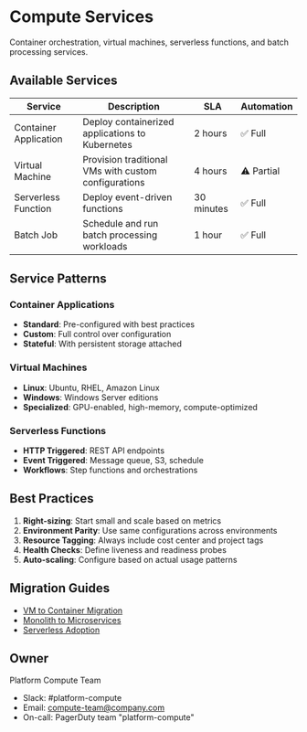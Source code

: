 # Compute Services

Container orchestration, virtual machines, serverless functions, and batch processing services.

## Available Services

| Service | Description | SLA | Automation |
|---------|-------------|-----|------------|
| Container Application | Deploy containerized applications to Kubernetes | 2 hours | ✅ Full |
| Virtual Machine | Provision traditional VMs with custom configurations | 4 hours | ⚠️ Partial |
| Serverless Function | Deploy event-driven functions | 30 minutes | ✅ Full |
| Batch Job | Schedule and run batch processing workloads | 1 hour | ✅ Full |

## Service Patterns

### Container Applications
- **Standard**: Pre-configured with best practices
- **Custom**: Full control over configuration
- **Stateful**: With persistent storage attached

### Virtual Machines
- **Linux**: Ubuntu, RHEL, Amazon Linux
- **Windows**: Windows Server editions
- **Specialized**: GPU-enabled, high-memory, compute-optimized

### Serverless Functions
- **HTTP Triggered**: REST API endpoints
- **Event Triggered**: Message queue, S3, schedule
- **Workflows**: Step functions and orchestrations

## Best Practices

1. **Right-sizing**: Start small and scale based on metrics
2. **Environment Parity**: Use same configurations across environments
3. **Resource Tagging**: Always include cost center and project tags
4. **Health Checks**: Define liveness and readiness probes
5. **Auto-scaling**: Configure based on actual usage patterns

## Migration Guides

- [VM to Container Migration](docs/vm-to-container.md)
- [Monolith to Microservices](docs/monolith-decomposition.md)
- [Serverless Adoption](docs/serverless-patterns.md)

## Owner

Platform Compute Team
- Slack: #platform-compute
- Email: compute-team@company.com
- On-call: PagerDuty team "platform-compute"